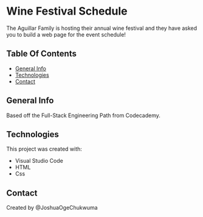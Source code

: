 # Wine Festival Schedule
The Aguillar Family is hosting their annual wine festival and they have asked you to build a web page for the event schedule!

## Table Of Contents
* [General Info](general-info)
* [Technologies](technologies)
* [Contact](contact)

## General Info
Based off the Full-Stack Engineering Path from Codecademy.

## Technologies
This project was created with:
* Visual Studio Code
* HTML
* Css

## Contact
Created by @JoshuaOgeChukwuma

